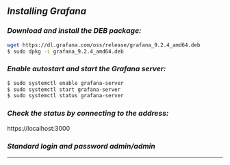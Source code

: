 ## ***Installing Grafana***
### *Download and install the DEB package:*
```bash
wget https://dl.grafana.com/oss/release/grafana_9.2.4_amd64.deb
$ sudo dpkg -i grafana_9.2.4_amd64.deb
```
### *Enable autostart and start the Grafana server:*
```bash
$ sudo systemctl enable grafana-server
$ sudo systemctl start grafana-server
$ sudo systemctl status grafana-server
```
### *Check the status by connecting to the address:*
https://localhost:3000

### *Standard login and password admin/admin*
---